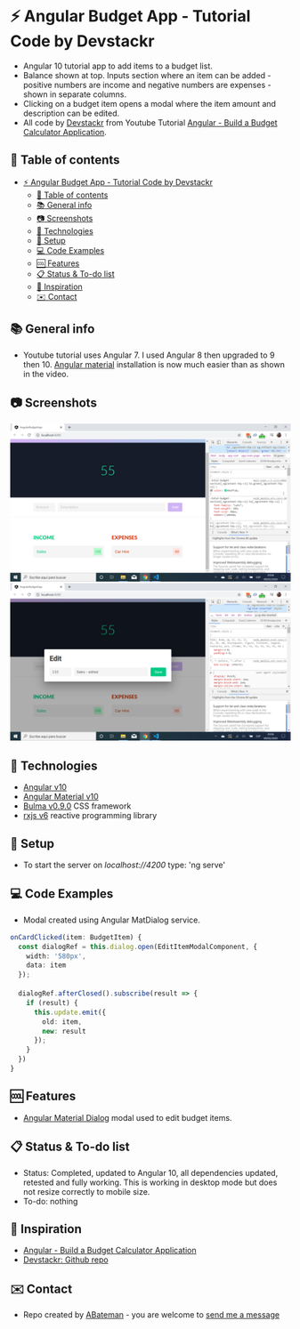 # :zap: Angular Budget App - Tutorial Code by Devstackr

* Angular 10 tutorial app to add items to a budget list.
* Balance shown at top. Inputs section where an item can be added - positive numbers are income and negative numbers are expenses - shown in separate columns.
* Clicking on a budget item opens a modal where the item amount and description can be edited.
* All code by [Devstackr](https://www.youtube.com/channel/UCbwsS1m4Hib6R-9F1alus_A/featured) from Youtube Tutorial [Angular - Build a Budget Calculator Application](https://www.youtube.com/watch?v=sU4z4Ti-8OQ&t=278s).

## :page_facing_up: Table of contents

* [:zap: Angular Budget App - Tutorial Code by Devstackr](#zap-angular-budget-app---tutorial-code-by-devstackr)
  * [:page_facing_up: Table of contents](#page_facing_up-table-of-contents)
  * [:books: General info](#books-general-info)
  * [:camera: Screenshots](#camera-screenshots)
  * [:signal_strength: Technologies](#signal_strength-technologies)
  * [:floppy_disk: Setup](#floppy_disk-setup)
  * [:computer: Code Examples](#computer-code-examples)
  * [:cool: Features](#cool-features)
  * [:clipboard: Status & To-do list](#clipboard-status--to-do-list)
  * [:clap: Inspiration](#clap-inspiration)
  * [:envelope: Contact](#envelope-contact)

## :books: General info

* Youtube tutorial uses Angular 7. I used Angular 8 then upgraded to 9 then 10. [Angular material](https://material.angular.io/) installation is now much easier than as shown in the video.

## :camera: Screenshots

![Angular page](./img/budget.png)
![Angular page](./img/modal.png)

## :signal_strength: Technologies

* [Angular v10](https://angular.io/)
* [Angular Material v10](https://material.angular.io/)
* [Bulma v0.9.0](https://bulma.io/documentation/) CSS framework
* [rxjs v6](https://angular.io/guide/rx-library) reactive programming library

## :floppy_disk: Setup

* To start the server on _localhost://4200_ type: 'ng serve'

## :computer: Code Examples

* Modal created using Angular MatDialog service.

```typescript
onCardClicked(item: BudgetItem) {
  const dialogRef = this.dialog.open(EditItemModalComponent, {
    width: '580px',
    data: item
  });

  dialogRef.afterClosed().subscribe(result => {
    if (result) {
      this.update.emit({
        old: item,
        new: result
      });
    }
  })
}
```

## :cool: Features

* [Angular Material Dialog](https://material.angular.io/components/dialog/overview) modal used to edit budget items.

## :clipboard: Status & To-do list

* Status: Completed, updated to Angular 10, all dependencies updated, retested and fully working. This is working in desktop mode but does not resize correctly to mobile size.
* To-do: nothing

## :clap: Inspiration

* [Angular - Build a Budget Calculator Application](https://www.youtube.com/watch?v=sU4z4Ti-8OQ&t=278s)
* [Devstackr: Github repo](https://github.com/Devstackr/budget-app-angular)

## :envelope: Contact

* Repo created by [ABateman](https://www.andrewbateman.org) - you are welcome to [send me a message](https://andrewbateman.org/contact)
